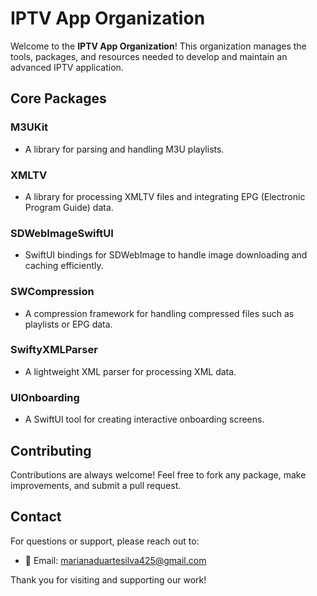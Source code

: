 # **IPTV App Organization**

Welcome to the **IPTV App Organization**! This organization manages the tools, packages, and resources needed to develop and maintain an advanced IPTV application.

## **Core Packages**

### **M3UKit**
- A library for parsing and handling M3U playlists.  

### **XMLTV**
- A library for processing XMLTV files and integrating EPG (Electronic Program Guide) data.  

### **SDWebImageSwiftUI**
- SwiftUI bindings for SDWebImage to handle image downloading and caching efficiently.  

### **SWCompression**
- A compression framework for handling compressed files such as playlists or EPG data.  

### **SwiftyXMLParser**
- A lightweight XML parser for processing XML data.  

### **UIOnboarding**
- A SwiftUI tool for creating interactive onboarding screens.  

## **Contributing**

Contributions are always welcome! Feel free to fork any package, make improvements, and submit a pull request.  

## **Contact**

For questions or support, please reach out to:  
- 📧 Email: [marianaduartesilva425@gmail.com](mailto:marianaduartesilva425@gmail.com)  

Thank you for visiting and supporting our work!
